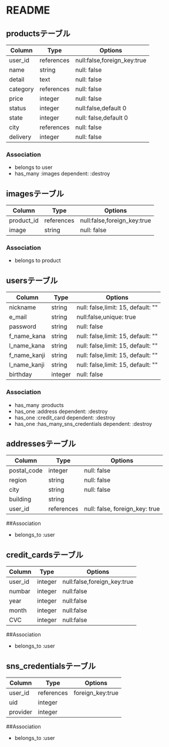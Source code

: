 
# README

## productsテーブル
|Column|Type|Options|
|---|---|---|
|user_id|references|null:false,foreign_key:true|
|name|string|null: false|
|detail|text|null: false|
|category|references|null: false|
|price|integer|null: false|
|status|integer|null:false,default 0|
|state|integer|null: false,default 0|
|city|references|null: false|
|delivery|integer|null: false|


### Association
- belongs to user
- has_many :images dependent: :destroy


## imagesテーブル
|Column|Type|Options|
|---|---|---|
|product_id|references|null:false,foreign_key:true|
|image|string|null: false|

### Association
- belongs to product 



## usersテーブル
|Column|Type|Options|
|---|---|---|
|nickname|string|null: false,limit: 15, default: ""|
|e_mail|string|null:false,unique: true|
|password|string|null: false|
|f_name_kana|string|null: false,limit: 15, default: ""|
|l_name_kana|string|null: false,limit: 15, default: ""|
|f_name_kanji|string|null: false,limit: 15, default: ""|
|l_name_kanji|string|null: false,limit: 15, default: ""|
|birthday|integer|null: false|




### Association
- has_many :products 
- has_one :address dependent: :destroy
- has_one :credit_card dependent: :destroy
- has_one :has_many_sns_credentials dependent: :destroy

## addressesテーブル
|Column|Type|Options|
|---|---|---|
|postal_code|integer|null: false|
|region|string|null: false|
|city|string|null: false|
|building|string|
|user_id|references|null: false, foreign_key: true|

##Association
- belongs_to :user​​


## credit_cardsテーブル
|Column|Type|Options|
|---|---|---|
|user_id|integer|null:false,foreign_key:true|
|numbar|integer|null:false|
|year|integer|null:false|
|month|integer|null:false|
|CVC|integer|null:false|

##Association
- belongs_to :user​​


## sns_credentialsテーブル
|Column|Type|Options|
|---|---|---|
|user_id|references|foreign_key:true|
|uid|integer|
|provider|integer|

##Association
- belongs_to :user​​